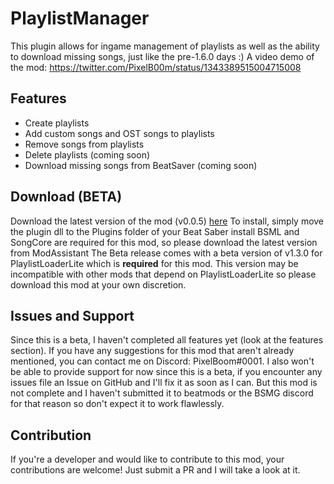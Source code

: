 # PlaylistManager
This plugin allows for ingame management of playlists as well as the ability to download missing songs, just like the pre-1.6.0 days :)
A video demo of the mod: https://twitter.com/PixelB00m/status/1343389515004715008

## Features
- Create playlists
- Add custom songs and OST songs to playlists
- Remove songs from playlists
- Delete playlists (coming soon)
- Download missing songs from BeatSaver (coming soon)

## Download (BETA)
Download the latest version of the mod (v0.0.5) [here](https://github.com/rithik-b/PlaylistManager/releases/tag/0.0.5 "here")
To install, simply move the plugin dll to the Plugins folder of your Beat Saber install
BSML and SongCore are required for this mod, so please download the latest version from ModAssistant
The Beta release comes with a beta version of v1.3.0 for PlaylistLoaderLite which is **required** for this mod. This version may be incompatible with other mods that depend on PlaylistLoaderLite so please download this mod at your own discretion.

## Issues and Support
Since this is a beta, I haven't completed all features yet (look at the features section). If you have any suggestions for this mod that aren't already mentioned, you can contact me on Discord: PixelBoom#0001.
I also won't be able to provide support for now since this is a beta, if you encounter any issues file an Issue on GitHub and I'll fix it as soon as I can. But this mod is not complete and I haven't submitted it to beatmods or the BSMG discord for that reason so don't expect it to work flawlessly.

## Contribution
If you're a developer and would like to contribute to this mod, your contributions are welcome! Just submit a PR and I will take a look at it.

